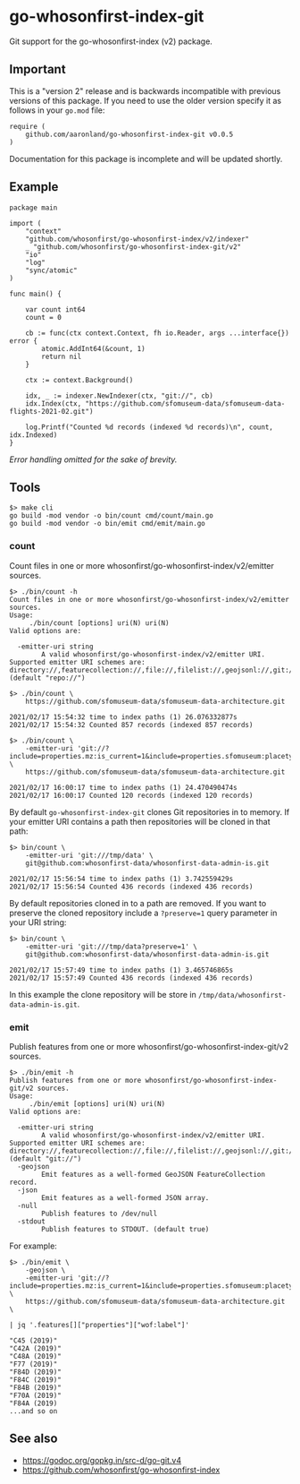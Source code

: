 # go-whosonfirst-index-git

Git support for the go-whosonfirst-index (v2) package.

## Important

This is a "version 2" release and is backwards incompatible with previous versions of this package. If you need to use the older version specify it as follows in your `go.mod` file:

```
require (
	github.com/aaronland/go-whosonfirst-index-git v0.0.5
)
```

Documentation for this package is incomplete and will be updated shortly.

## Example

```
package main

import (
	"context"
	"github.com/whosonfirst/go-whosonfirst-index/v2/indexer"
	_ "github.com/whosonfirst/go-whosonfirst-index-git/v2"
	"io"
	"log"
	"sync/atomic"
)

func main() {

	var count int64
	count = 0

	cb := func(ctx context.Context, fh io.Reader, args ...interface{}) error {
		atomic.AddInt64(&count, 1)
		return nil
	}

	ctx := context.Background()
	
	idx, _ := indexer.NewIndexer(ctx, "git://", cb)
	idx.Index(ctx, "https://github.com/sfomuseum-data/sfomuseum-data-flights-2021-02.git")
	
	log.Printf("Counted %d records (indexed %d records)\n", count, idx.Indexed)	
}
```

_Error handling omitted for the sake of brevity._

## Tools

```
$> make cli
go build -mod vendor -o bin/count cmd/count/main.go
go build -mod vendor -o bin/emit cmd/emit/main.go
```

### count

Count files in one or more whosonfirst/go-whosonfirst-index/v2/emitter sources.

```
$> ./bin/count -h
Count files in one or more whosonfirst/go-whosonfirst-index/v2/emitter sources.
Usage:
	 ./bin/count [options] uri(N) uri(N)
Valid options are:

  -emitter-uri string
    	A valid whosonfirst/go-whosonfirst-index/v2/emitter URI. Supported emitter URI schemes are: directory://,featurecollection://,file://,filelist://,geojsonl://,git://,repo:// (default "repo://")
```

```
$> ./bin/count \
	https://github.com/sfomuseum-data/sfomuseum-data-architecture.git

2021/02/17 15:54:32 time to index paths (1) 26.076332877s
2021/02/17 15:54:32 Counted 857 records (indexed 857 records)
```


```
$> ./bin/count \
	-emitter-uri 'git://?include=properties.mz:is_current=1&include=properties.sfomuseum:placetype=gate' \
	https://github.com/sfomuseum-data/sfomuseum-data-architecture.git

2021/02/17 16:00:17 time to index paths (1) 24.470490474s
2021/02/17 16:00:17 Counted 120 records (indexed 120 records)
```

By default `go-whosonfirst-index-git` clones Git repositories in to memory. If your emitter URI contains a path then repositories will be cloned in that path:

```
$> bin/count \
	-emitter-uri 'git:///tmp/data' \
	git@github.com:whosonfirst-data/whosonfirst-data-admin-is.git

2021/02/17 15:56:54 time to index paths (1) 3.742559429s
2021/02/17 15:56:54 Counted 436 records (indexed 436 records)
```

By default repositories cloned in to a path are removed. If you want to preserve the cloned repository include a `?preserve=1` query parameter in your URI string:

```
$> bin/count \
	-emitter-uri 'git:///tmp/data?preserve=1' \
	git@github.com:whosonfirst-data/whosonfirst-data-admin-is.git

2021/02/17 15:57:49 time to index paths (1) 3.465746865s
2021/02/17 15:57:49 Counted 436 records (indexed 436 records)
```

In this example the clone repository will be store in `/tmp/data/whosonfirst-data-admin-is.git`.

### emit

Publish features from one or more whosonfirst/go-whosonfirst-index-git/v2 sources.

```
$> ./bin/emit -h
Publish features from one or more whosonfirst/go-whosonfirst-index-git/v2 sources.
Usage:
	 ./bin/emit [options] uri(N) uri(N)
Valid options are:

  -emitter-uri string
    	A valid whosonfirst/go-whosonfirst-index/v2/emitter URI. Supported emitter URI schemes are: directory://,featurecollection://,file://,filelist://,geojsonl://,git://,repo:// (default "git://")
  -geojson
    	Emit features as a well-formed GeoJSON FeatureCollection record.
  -json
    	Emit features as a well-formed JSON array.
  -null
    	Publish features to /dev/null
  -stdout
    	Publish features to STDOUT. (default true)
```

For example:

```
$> ./bin/emit \
	-geojson \
	-emitter-uri 'git://?include=properties.mz:is_current=1&include=properties.sfomuseum:placetype=gate' \
	https://github.com/sfomuseum-data/sfomuseum-data-architecture.git \

| jq '.features[]["properties"]["wof:label"]'

"C45 (2019)"
"C42A (2019)"
"C48A (2019)"
"F77 (2019)"
"F84D (2019)"
"F84C (2019)"
"F84B (2019)"
"F70A (2019)"
"F84A (2019)
...and so on
```

## See also

* https://godoc.org/gopkg.in/src-d/go-git.v4
* https://github.com/whosonfirst/go-whosonfirst-index